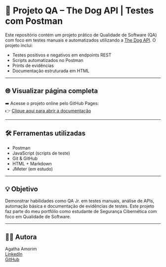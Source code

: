 # 🐾 Projeto QA – The Dog API | Testes com Postman

Este repositório contém um projeto prático de Qualidade de Software (QA) com foco em testes manuais e automatizados utilizando a [The Dog API](https://thedogapi.com/). O projeto inclui:

- Testes positivos e negativos em endpoints REST
- Scripts automatizados no Postman
- Prints de evidências
- Documentação estruturada em HTML

---

## 🌐 Visualizar página completa

➡️ Acesse o projeto online pelo GitHub Pages:  
👉 [Clique aqui para abrir a documentação](https://agathaamorinhc.github.io/qa-dog-api-tests/)



---

## 🛠️ Ferramentas utilizadas

- Postman  
- JavaScript (scripts de teste)  
- Git & GitHub  
- HTML + Markdown  
- JMeter (em estudo)

---

## 💡 Objetivo

Demonstrar habilidades como QA Jr. em testes manuais, análise de APIs, automação básica e documentação de evidências de testes. Este projeto faz parte do meu portfólio como estudante de Segurança Cibernética com foco em Qualidade de Software.

---

## 👩‍💻 Autora

Agatha Amorim  
[LinkedIn](https://www.linkedin.com/in/agathasiqueiradeamorim)  
[GitHub](https://github.com/agathapro)
